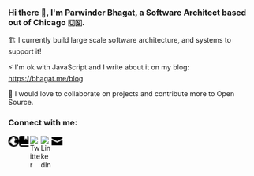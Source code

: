 ### Hi there 👋, I'm Parwinder Bhagat, a Software Architect based out of Chicago 🇺🇸.

🏗 I currently build large scale software architecture, and systems to support it!

⚡️ I'm ok with JavaScript and I write about it on my blog: https://bhagat.me/blog

🤝 I would love to collaborate on projects and contribute more to Open Source.


### Connect with me:

[<img align="left" alt="Website" width="22px" src="https://raw.githubusercontent.com/iconic/open-iconic/master/svg/globe.svg" />][website]
[<img align="left" alt="Blog" width="22px" src="https://raw.githubusercontent.com/iconic/open-iconic/master/svg/book.svg" />][blog]
[<img align="left" alt="Twitter" width="22px" src="https://cdn.jsdelivr.net/npm/simple-icons@v3/icons/twitter.svg" />][twitter]
[<img align="left" alt="LinkedIn" width="22px" src="https://cdn.jsdelivr.net/npm/simple-icons@v3/icons/linkedin.svg" />][linkedin]
[<img align="left" alt="Email" width="22px" src="https://raw.githubusercontent.com/iconic/open-iconic/master/svg/envelope-closed.svg" />][email]

[website]: https://bhagat.me/
[blog]: https://bhagat.me/blog
[twitter]: https://twitter.com/bhagatparwinder
[linkedin]: https://www.linkedin.com/in/bhagatparwinder/
[email]: mailto:contact@bhagat.me
